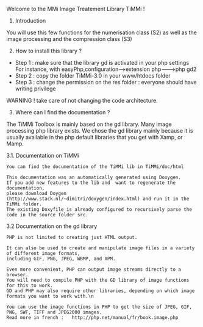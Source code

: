 Welcome to the MMi Image Treatement Library TiMMi ! 
 
1. Introduction 
 
 You will use this few functions for the numerisation class (S2) as well 
 as the image processing and the compression class (S3)
 
 
 
2. How to install this library ?

 
 * Step 1 : make sure that the library gd is activated in your php settings
  For instance, with easyPhp,configuration—>extension php--->php gd2  
 * Step 2 : copy the folder TiMMi-3.0 in your www/htdocs folder
 * Step 3 : change the permission on the res folder : everyone should have writing privilege
 
WARNING ! take care of not changing the code architecture.

3. Where can I find the documentation ? 
 
 The TiMMi Toolbox is mainly based on the gd library. 
 Many image processing php library exists. We chose the gd library mainly because it is usually available in the php default libraries that you get with Xamp, or Mamp.
 
 3.1.  Documentation on TiMMi
 
	You can find the documentation of the TiMMi lib in TiMMi/doc/html
	
	This documentation was an automatically generated using Doxygen. 
	If you add new features to the lib and  want to regenerate the documentation,
	please download Doygen (http://www.stack.nl/~dimitri/doxygen/index.html) and run it in the TiMMi folder. 
	The existing Doxyfile is already configured to recursively parse the code in the source folder src.
 
 3.2 Documentation on the gd library
   
	PHP is not limited to creating just HTML output. 
	
	It can also be used to create and manipulate image files in a variety of different image formats, 
	including GIF, PNG, JPEG, WBMP, and XPM. 
	
	Even more convenient, PHP can output image streams directly to a browser. 
	You will need to compile PHP with the GD library of image functions for this to work. 
	GD and PHP may also require other libraries, depending on which image formats you want to work with.\n
	
	You can use the image functions in PHP to get the size of JPEG, GIF, PNG, SWF, TIFF and JPEG2000 images.
	Read more in french :	http://php.net/manual/fr/book.image.php					   
	
 
